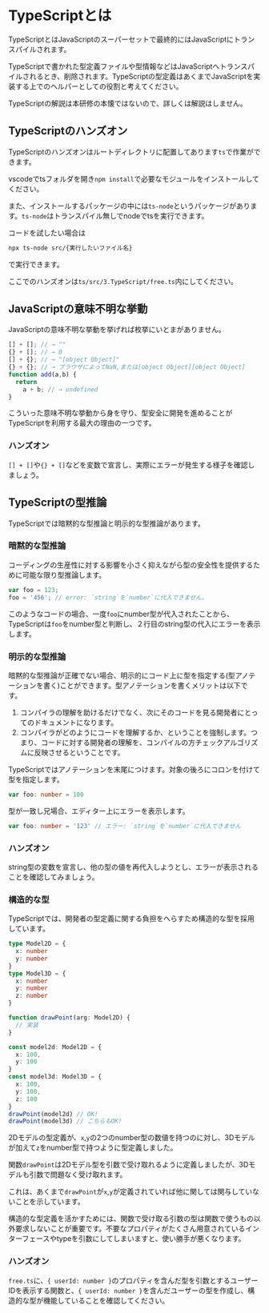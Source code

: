 # TypeScriptとは

TypeScriptとはJavaScriptのスーパーセットで最終的にはJavaScriptにトランスパイルされます。

TypeScriptで書かれた型定義ファイルや型情報などはJavaScriptへトランスパイルされるとき、削除されます。TypeScriptの型定義はあくまでJavaScriptを実装する上でのヘルパーとしての役割と考えてください。

TypeScriptの解説は本研修の本懐ではないので、詳しくは解説はしません。

## TypeScriptのハンズオン

TypeScriptのハンズオンはルートディレクトリに配置してあります`ts`で作業ができます。

vscodeでtsフォルダを開き`npm install`で必要なモジュールをインストールしてください。

また、インストールするパッケージの中には`ts-node`というパッケージがあります。`ts-node`はトランスパイル無しでnodeでtsを実行できます。

コードを試したい場合は

```bash
npx ts-node src/{実行したいファイル名}
```

で実行できます。

ここでのハンズオンは`ts/src/3.TypeScript/free.ts`内にしてください。

## JavaScriptの意味不明な挙動

JavaScriptの意味不明な挙動を挙げれば枚挙にいとまがありません。

```js
[] + []; // → ""
{} + []; // → 0
[] + {}; // → "[object Object]"
{} + {}; // → ブラウザによってNaN,または[object Object][object Object]
function add(a,b) {
  return
    a + b; // → undefined
}
```

こういった意味不明な挙動から身を守り、型安全に開発を進めることがTypeScriptを利用する最大の理由の一つです。

### ハンズオン

`[] + []`や`{} + []`などを変数で宣言し、実際にエラーが発生する様子を確認しましょう。

## TypeScriptの型推論

TypeScriptでは暗黙的な型推論と明示的な型推論があります。

### 暗黙的な型推論

コーディングの生産性に対する影響を小さく抑えながら型の安全性を提供するために可能な限り型推論します。

```ts
var foo = 123;
foo = '456'; // error: `string`を`number`に代入できません。
```

このようなコードの場合、一度`foo`にnumber型が代入されたことから、TypeScriptは`foo`をnumber型と判断し、２行目のstring型の代入にエラーを表示します。

### 明示的な型推論

暗黙的な型推論が正確でない場合、明示的にコード上に型を指定する(型アノテーションを書く)ことができます。型アノテーションを書くメリットは以下です。

1. コンパイラの理解を助けるだけでなく、次にそのコードを見る開発者にとってのドキュメントになります。
2. コンパイラがどのようにコードを理解するか、ということを強制します。つまり、コードに対する開発者の理解を、コンパイルの方チェックアルゴリズムに反映させるということです。

TypeScriptではアノテーションを末尾につけます。対象の後ろにコロンを付けて型を指定します。

```ts
var foo: number = 100
```

型が一致し兄場合、エディター上にエラーを表示します。

```ts
var foo: number = '123' // エラー: `string`を`number`に代入できません
```

### ハンズオン

string型の変数を宣言し、他の型の値を再代入しようとし、エラーが表示されることを確認してみましょう。

### 構造的な型

TypeScriptでは、開発者の型定義に関する負担をへらすため構造的な型を採用しています。

```ts
type Model2D = {
  x: number
  y: number
}
type Model3D = {
  x: number
  y: number
  z: number
}

function drawPoint(arg: Model2D) {
  // 実装
}

const model2d: Model2D = {
  x: 100,
  y: 100
}
const model3d: Model3D = {
  x: 100,
  y: 100,
  z: 100
}
drawPoint(model2d) // OK!
drawPoint(model3d) // こちらもOK!
```

2Dモデルの型定義が、`x`,`y`の2つのnumber型の数値を持つのに対し、3Dモデルが加えて`z`をnumber型で持つように型定義しました。

関数`drawPoint`は2Dモデル型を引数で受け取れるように定義しましたが、3Dモデルも引数で問題なく受け取れます。

これは、あくまで`drawPoint`が`x`,`y`が定義されていれば他に関しては関与していないことを示しています。

構造的な型定義を活かすためには、関数で受け取る引数の型は関数で使うもの以外要求しないことが重要です。不要なプロパティがたくさん用意されているインターフェースやtypeを引数にしてしまいますと、使い勝手が悪くなります。

### ハンズオン

`free.ts`に、`{ userId: number }`のプロパティを含んだ型を引数とするユーザーIDを表示する関数と、`{ userId: number }`を含んだユーザーの型を作成し、構造的な型が機能していることを確認してください。
